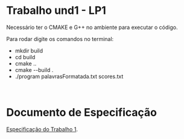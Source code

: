 # Trabalho und1 - LP1

Necessário ter o CMAKE e G++ no ambiente para executar o código.

Para rodar digite os comandos no terminal:
  - mkdir build
  - cd build
  - cmake ..
  - cmake --build .
  - ./program palavrasFormatada.txt scores.txt

</br>

# Documento de Especificação

[Especificação do Trabalho 1](https://docs.google.com/document/d/1aa51VNLQ_jpZaEuGkMz2KE8feAkE48-TENZ9eqn48nk/edit?usp=sharing). 
